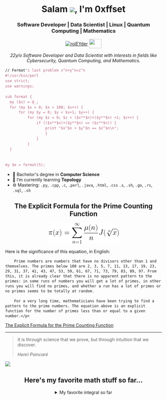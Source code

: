 

<h1 align="center"> Salam <img src="https://raw.githubusercontent.com/RolEYder/RolEYder/master/Hello!.gif" width="30px">, I'm 0xffset</h1>
<p align="center">
<h3 align="center">Software Developer | Data Scientist | Linux | Quantum Computing | Mathematics</h3>
</p>
<p align="center">
<a href="https://www.linkedin.com/in/rogger-garc%C3%ADa-d%C3%ADaz-5100a41b1/" target="blank"><img align="center" src="https://cdn.jsdelivr.net/npm/simple-icons@3.0.1/icons/linkedin.svg" alt="rolEYder" height="30" width="40" /></a>
	<a href = "mailto: roggergarciadiaz@gmail.com"><img align="center" src="https://simpleicons.org/icons/gmail.svg" height="30" width="40" /></a>
</p>
<p align="center">
  <em>
  22y/o Software Developer and Data Scientist with interests in fields like Cybersecurity, Quantum Computing, and Mathematics.
  </em> 
  <br>
</p>





  ```perl
// Fermat's last problem x^n+y^n=z^n
#!/usr/bin/perl
use strict;
use warnings;

sub fermat {
	my ($n) = @_;
	for (my $x = 0; $x < 100; $x++) {
		for (my $y = 0; $y < $x+1; $y++) {
			for (my $z = 0; $z < ($x**$n)+($y**$n) +1; $z++) {
				if (($x**$n)+($y**$n) == ($z**$n)) {
					print "$x^$n + $y^$n == $z^$n\n";		
					}
				}
			} 
	}


my $e = fermat(5);


```
- 🔭 Bachelor's degree in **Computer Science**
- 🌱 I’m currently learning **Topology** 
- ⚙️ Mastering: `.py`, `.cpp`, `.c`, `.perl`, `.java`, `.html`, `.css`  `.s`, `.sh`, `.go`, `.rs`, `.sql`, `.sh`

<h2 align="center">The Explicit Formula for the Prime Counting Function</h2>
<p align="center"><img src="./images/equation12.gif"/></p>
<p>Here is the significance of this equation, in English:

        Prime numbers are numbers that have no divisors other than 1 and themselves. The primes below 100 are 2, 3, 5, 7, 11, 13, 17, 19, 23, 29, 31, 37, 41, 43, 47, 53, 59, 61, 67, 71, 73, 79, 83, 89, 97. From this, it is already clear that there is no apparent pattern to the primes: in some runs of numbers you will get a lot of primes, in other runs you will find no primes, and whether a run has a lot of primes or no primes seems to be totally at random.
        
        For a very long time, mathematicians have been trying to find a pattern to the prime numbers. The equation above is an explicit function for the number of primes less than or equal to a given number.</p>
<a href="https://nargaque.com/2011/10/05/10-mind-blowing-mathematical-equations/">The Explicit Formula for the Prime Counting Function</a>



------------
> It is through science that we prove, but through intuition that we discover.
>
> *Henri Poincaré*

<a align="center"><img src="https://github.com/RolEYder/RolEYder/actions/workflows/main.yaml/badge.svg" /></p>


## Here's my favorite math stuff so far...

<details>
  <summary>My favorite integral so far</summary>
  <ol>
    <li>
     <img src="./images/myfavoriteintegralsofar.jpg">
    </li>
  </ol>
</details>